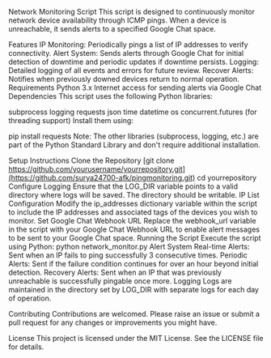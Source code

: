 Network Monitoring Script
This script is designed to continuously monitor network device availability through ICMP pings. When a device is unreachable, it sends alerts to a specified Google Chat space.

Features
IP Monitoring: Periodically pings a list of IP addresses to verify connectivity.
Alert System: Sends alerts through Google Chat for initial detection of downtime and periodic updates if downtime persists.
Logging: Detailed logging of all events and errors for future review.
Recover Alerts: Notifies when previously downed devices return to normal operation.
Requirements
Python 3.x
Internet access for sending alerts via Google Chat
Dependencies
This script uses the following Python libraries:

subprocess
logging
requests
json
time
datetime
os
concurrent.futures (for threading support)
Install them using:

pip install requests
Note: The other libraries (subprocess, logging, etc.) are part of the Python Standard Library and don't require additional installation.

Setup Instructions
Clone the Repository
[git clone https://github.com/yourusername/yourrepository.git](https://github.com/surya24700-afk/pingmonitoring.git)
cd yourrepository
Configure Logging
Ensure that the LOG_DIR variable points to a valid directory where logs will be saved. The directory should be writable.
IP List Configuration
Modify the ip_addresses dictionary variable within the script to include the IP addresses and associated tags of the devices you wish to monitor.
Set Google Chat Webhook URL
Replace the webhook_url variable in the script with your Google Chat Webhook URL to enable alert messages to be sent to your Google Chat space.
Running the Script
Execute the script using Python:
python network_monitor.py
Alert System
Real-time Alerts: Sent when an IP fails to ping successfully 3 consecutive times.
Periodic Alerts: Sent if the failure condition continues for over an hour beyond initial detection.
Recovery Alerts: Sent when an IP that was previously unreachable is successfully pingable once more.
Logging
Logs are maintained in the directory set by LOG_DIR with separate logs for each day of operation.

Contributing
Contributions are welcomed. Please raise an issue or submit a pull request for any changes or improvements you might have.

License
This project is licensed under the MIT License. See the LICENSE file for details.
